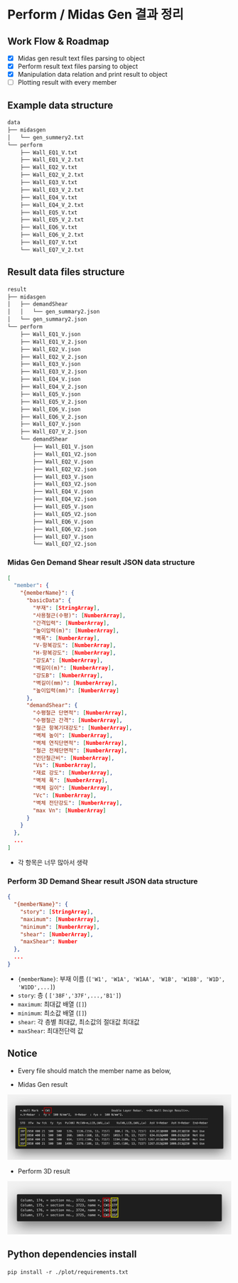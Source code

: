 # Perform / Midas Gen 결과 정리

## Work Flow & Roadmap

- [x] Midas gen result text files parsing to object
- [x] Perform result text files parsing to object
- [x] Manipulation data relation and print result to object
- [ ] Plotting result with every member

## Example data structure

```bash
data
├── midasgen
│   └── gen_summery2.txt
└── perform
    ├── Wall_EQ1_V.txt
    ├── Wall_EQ1_V_2.txt
    ├── Wall_EQ2_V.txt
    ├── Wall_EQ2_V_2.txt
    ├── Wall_EQ3_V.txt
    ├── Wall_EQ3_V_2.txt
    ├── Wall_EQ4_V.txt
    ├── Wall_EQ4_V_2.txt
    ├── Wall_EQ5_V.txt
    ├── Wall_EQ5_V_2.txt
    ├── Wall_EQ6_V.txt
    ├── Wall_EQ6_V_2.txt
    ├── Wall_EQ7_V.txt
    └── Wall_EQ7_V_2.txt
```

## Result data files structure

```bash
result
├── midasgen
│   ├── demandShear
│   │   └── gen_summary2.json
│   └── gen_summary2.json
└── perform
    ├── Wall_EQ1_V.json
    ├── Wall_EQ1_V_2.json
    ├── Wall_EQ2_V.json
    ├── Wall_EQ2_V_2.json
    ├── Wall_EQ3_V.json
    ├── Wall_EQ3_V_2.json
    ├── Wall_EQ4_V.json
    ├── Wall_EQ4_V_2.json
    ├── Wall_EQ5_V.json
    ├── Wall_EQ5_V_2.json
    ├── Wall_EQ6_V.json
    ├── Wall_EQ6_V_2.json
    ├── Wall_EQ7_V.json
    ├── Wall_EQ7_V_2.json
    └── demandShear
        ├── Wall_EQ1_V.json
        ├── Wall_EQ1_V2.json
        ├── Wall_EQ2_V.json
        ├── Wall_EQ2_V2.json
        ├── Wall_EQ3_V.json
        ├── Wall_EQ3_V2.json
        ├── Wall_EQ4_V.json
        ├── Wall_EQ4_V2.json
        ├── Wall_EQ5_V.json
        ├── Wall_EQ5_V2.json
        ├── Wall_EQ6_V.json
        ├── Wall_EQ6_V2.json
        ├── Wall_EQ7_V.json
        └── Wall_EQ7_V2.json
```

### Midas Gen Demand Shear result JSON data structure

```json
[
  "member": {
    "{memberName}": {
      "basicData": {
        "부재": [StringArray],
        "사용철근(수평)": [NumberArray],
        "간격입력": [NumberArray],
        "높이입력(m)": [NumberArray],
        "벽폭": [NumberArray],
        "V-항복강도": [NumberArray],
        "H-항복강도": [NumberArray],
        "강도A": [NumberArray],
        "벽길이(m)": [NumberArray],
        "강도B": [NumberArray],
        "벽길이(mm)": [NumberArray],
        "높이입력(mm)": [NumberArray]
      },
      "demandShear": {
        "수평철근 단면적": [NumberArray],
        "수평철근 간격": [NumberArray],
        "철근 항복기대강도": [NumberArray],
        "벽체 높이": [NumberArray],
        "벽체 연직단면적": [NumberArray],
        "철근 전체단면적": [NumberArray],
        "전단철근비": [NumberArray],
        "Vs": [NumberArray],
        "재료 강도": [NumberArray],
        "벽체 폭": [NumberArray],
        "벽체 길이": [NumberArray],
        "Vc": [NumberArray],
        "벽체 전단강도": [NumberArray],
        "max Vn": [NumberArray]
      }
    }
  },
  ...
]
```

- 각 항목은 너무 많아서 생략

### Perform 3D Demand Shear result JSON data structure

```json
{
  "{memberName}": {
    "story": [StringArray],
    "maximum": [NumberArray],
    "minimum": [NumberArray],
    "shear": [NumberArray],
    "maxShear": Number
  },
  ...
}
```

- `{memberName}`: 부재 이름 (`['W1', 'W1A', 'W1AA', 'W1B', 'W1BB', 'W1D', 'W1DD',...]`)
- `story`: 층 ( `['38F','37F',...,'B1']`)
- `maximum`: 최대값 배열 (`[]`)
- `minimum`: 최소값 배열 (`[]`)
- `shear`: 각 층별 최대값, 최소값의 절대값 최대값
- `maxShear`: 최대전단력 값

## Notice

- Every file should match the member name as below,

- Midas Gen result

![gen-data](doc/gen-data.png)

- Perform 3D result

![perform-data](doc/perform-data.png)

## Python dependencies install

`pip install -r ./plot/requirements.txt`

